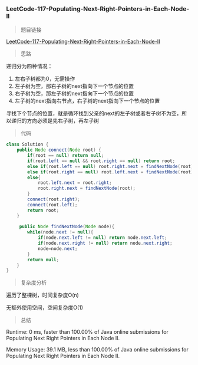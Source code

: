 ### LeetCode-117-Populating-Next-Right-Pointers-in-Each-Node-II

> 题目链接

[LeetCode-117-Populating-Next-Right-Pointers-in-Each-Node-II](https://leetcode.com/problems/populating-next-right-pointers-in-each-node-ii/)

> 思路

递归分为四种情况：
1. 左右子树都为0，无需操作
2. 左子树为空，那右子树的next指向下一个节点的位置
3. 右子树为空，那左子树的next指向下一个节点的位置
4. 左子树的next指向右节点，右子树的next指向下一个节点的位置

寻找下个节点的位置，就是循环找到父亲的next的左子树或者右子树不为空，所以递归的方向必须是先右子树，再左子树

> 代码

```java
class Solution {
    public Node connect(Node root) {
        if(root == null) return null;
        if(root.left == null && root.right == null) return root;
        else if(root.left == null) root.right.next = findNextNode(root);
        else if(root.right == null) root.left.next = findNextNode(root);
        else{
            root.left.next = root.right;
            root.right.next = findNextNode(root);
        }
        connect(root.right);
        connect(root.left);
        return root;
    }
    
     public Node findNextNode(Node node){
        while(node.next != null){
            if(node.next.left != null) return node.next.left;
            if(node.next.right != null) return node.next.right;
            node=node.next;
        }
        return null;
    }
}
```

> 复杂度分析

遍历了整棵树，时间复杂度O(n)

无额外使用空间，空间复杂度O(1)

> 总结

Runtime: 0 ms, faster than 100.00% of Java online submissions for Populating Next Right Pointers in Each Node II.

Memory Usage: 39.1 MB, less than 100.00% of Java online submissions for Populating Next Right Pointers in Each Node II.
